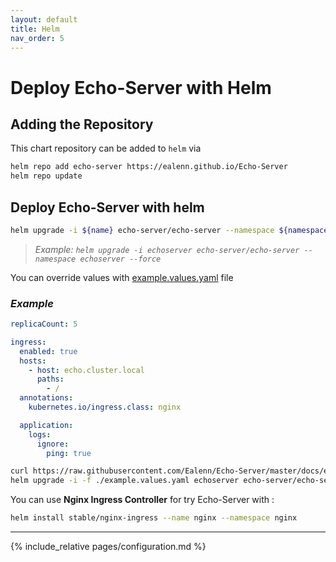 ```yaml
---
layout: default
title: Helm
nav_order: 5
---
```

# Deploy Echo-Server with Helm

## Adding the Repository

This chart repository can be added to `helm` via

```sh
helm repo add echo-server https://ealenn.github.io/Echo-Server
helm repo update
```

## Deploy Echo-Server with helm

```sh
helm upgrade -i ${name} echo-server/echo-server --namespace ${namespace} --force
```

> *Example: `helm upgrade -i echoserver echo-server/echo-server --namespace echoserver --force`*

You can override values with [example.values.yaml](https://raw.githubusercontent.com/Ealenn/Echo-Server/master/docs/examples/echo.helm.yaml) file

### *Example*

```yaml
replicaCount: 5

ingress:
  enabled: true
  hosts:
    - host: echo.cluster.local
      paths:
        - /
  annotations:
    kubernetes.io/ingress.class: nginx

  application:
    logs:
      ignore:
        ping: true
```

```sh
curl https://raw.githubusercontent.com/Ealenn/Echo-Server/master/docs/examples/echo.helm.yaml --output ./example.values.yaml
helm upgrade -i -f ./example.values.yaml echoserver echo-server/echo-server --namespace echoserver --force
```

You can use **Nginx Ingress Controller** for try Echo-Server with :

```sh
helm install stable/nginx-ingress --name nginx --namespace nginx
```

---

{% include_relative pages/configuration.md %}

